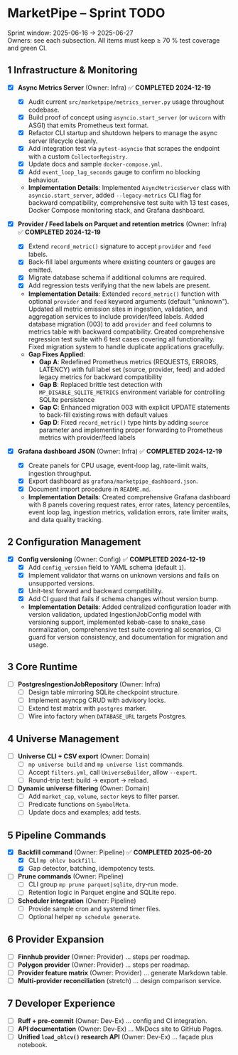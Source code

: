 # MarketPipe – Sprint TODO  
Sprint window: 2025-06-16 → 2025-06-27  
Owners: see each subsection. All items must keep ≥ 70 % test coverage and green CI.

## 1  Infrastructure & Monitoring
- [x] **Async Metrics Server** (Owner: Infra) ✅ **COMPLETED 2024-12-19**
  - [x] Audit current `src/marketpipe/metrics_server.py` usage throughout codebase.  
  - [x] Build proof of concept using `asyncio.start_server` (or `uvicorn` with ASGI) that emits Prometheus text format.  
  - [x] Refactor CLI startup and shutdown helpers to manage the async server lifecycle cleanly.  
  - [x] Add integration test via `pytest-asyncio` that scrapes the endpoint with a custom `CollectorRegistry`.  
  - [x] Update docs and sample `docker-compose.yml`.  
  - [x] Add `event_loop_lag_seconds` gauge to confirm no blocking behaviour.  
  - **Implementation Details**: Implemented `AsyncMetricsServer` class with `asyncio.start_server`, added `--legacy-metrics` CLI flag for backward compatibility, comprehensive test suite with 13 test cases, Docker Compose monitoring stack, and Grafana dashboard.

- [x] **Provider / Feed labels on Parquet and retention metrics** (Owner: Infra) ✅ **COMPLETED 2024-12-19**
  - [x] Extend `record_metric()` signature to accept `provider` and `feed` labels.  
  - [x] Back-fill label arguments where existing counters or gauges are emitted.  
  - [x] Migrate database schema if additional columns are required.  
  - [x] Add regression tests verifying that the new labels are present.
  - **Implementation Details**: Extended `record_metric()` function with optional `provider` and `feed` keyword arguments (default "unknown"). Updated all metric emission sites in ingestion, validation, and aggregation services to include provider/feed labels. Added database migration (003) to add `provider` and `feed` columns to metrics table with backward compatibility. Created comprehensive regression test suite with 6 test cases covering all functionality. Fixed migration system to handle duplicate applications gracefully.
  - **Gap Fixes Applied**: 
    - **Gap A**: Redefined Prometheus metrics (REQUESTS, ERRORS, LATENCY) with full label set (source, provider, feed) and added legacy metrics for backward compatibility
    - **Gap B**: Replaced brittle test detection with `MP_DISABLE_SQLITE_METRICS` environment variable for controlling SQLite persistence  
    - **Gap C**: Enhanced migration 003 with explicit UPDATE statements to back-fill existing rows with default values
    - **Gap D**: Fixed `record_metric()` type hints by adding `source` parameter and implementing proper forwarding to Prometheus metrics with provider/feed labels

- [x] **Grafana dashboard JSON** (Owner: Infra) ✅ **COMPLETED 2024-12-19**
  - [x] Create panels for CPU usage, event-loop lag, rate-limit waits, ingestion throughput.  
  - [x] Export dashboard as `grafana/marketpipe_dashboard.json`.  
  - [x] Document import procedure in `README.md`.
  - **Implementation Details**: Created comprehensive Grafana dashboard with 8 panels covering request rates, error rates, latency percentiles, event loop lag, ingestion metrics, validation errors, rate limiter waits, and data quality tracking.

## 2  Configuration Management
- [x] **Config versioning** (Owner: Config) ✅ **COMPLETED 2024-12-19**
  - [x] Add `config_version` field to YAML schema (default `1`).  
  - [x] Implement validator that warns on unknown versions and fails on unsupported versions.  
  - [x] Unit-test forward and backward compatibility.  
  - [x] Add CI guard that fails if schema changes without version bump.
  - **Implementation Details**: Added centralized configuration loader with version validation, updated IngestionJobConfig model with versioning support, implemented kebab-case to snake_case normalization, comprehensive test suite covering all scenarios, CI guard for version consistency, and documentation for migration and usage.

## 3  Core Runtime
- [ ] **PostgresIngestionJobRepository** (Owner: Infra)  
  - [ ] Design table mirroring SQLite checkpoint structure.  
  - [ ] Implement asyncpg CRUD with advisory locks.  
  - [ ] Extend test matrix with `postgres` marker.  
  - [ ] Wire into factory when `DATABASE_URL` targets Postgres.

## 4  Universe Management
- [ ] **Universe CLI + CSV export** (Owner: Domain)  
  - [ ] `mp universe build` and `mp universe list` commands.  
  - [ ] Accept `filters.yml`, call `UniverseBuilder`, allow `--export`.  
  - [ ] Round-trip test: build → export → reload.

- [ ] **Dynamic universe filtering** (Owner: Domain)  
  - [ ] Add `market_cap`, `volume`, `sector` keys to filter parser.  
  - [ ] Predicate functions on `SymbolMeta`.  
  - [ ] Update docs and examples; add tests.

## 5  Pipeline Commands
- [x] **Backfill command** (Owner: Pipeline) ✅ **COMPLETED 2025-06-20**
  - [x] CLI `mp ohlcv backfill`.
  - [x] Gap detector, batching, idempotency tests.

- [ ] **Prune commands** (Owner: Pipeline)  
  - [ ] CLI group `mp prune parquet|sqlite`, dry-run mode.  
  - [ ] Retention logic in Parquet engine and SQLite repo.  

- [ ] **Scheduler integration** (Owner: Pipeline)  
  - [ ] Provide sample cron and systemd timer files.  
  - [ ] Optional helper `mp schedule generate`.

## 6  Provider Expansion
- [ ] **Finnhub provider** (Owner: Provider) … steps per roadmap.  
- [ ] **Polygon provider** (Owner: Provider) … steps per roadmap.  
- [ ] **Provider feature matrix** (Owner: Provider) … generate Markdown table.  
- [ ] **Multi-provider reconciliation** (stretch) … design comparison service.

## 7  Developer Experience
- [ ] **Ruff + pre-commit** (Owner: Dev-Ex) … config and CI integration.  
- [ ] **API documentation** (Owner: Dev-Ex) … MkDocs site to GitHub Pages.  
- [ ] **Unified `load_ohlcv()` research API** (Owner: Dev-Ex) … façade plus notebook.

